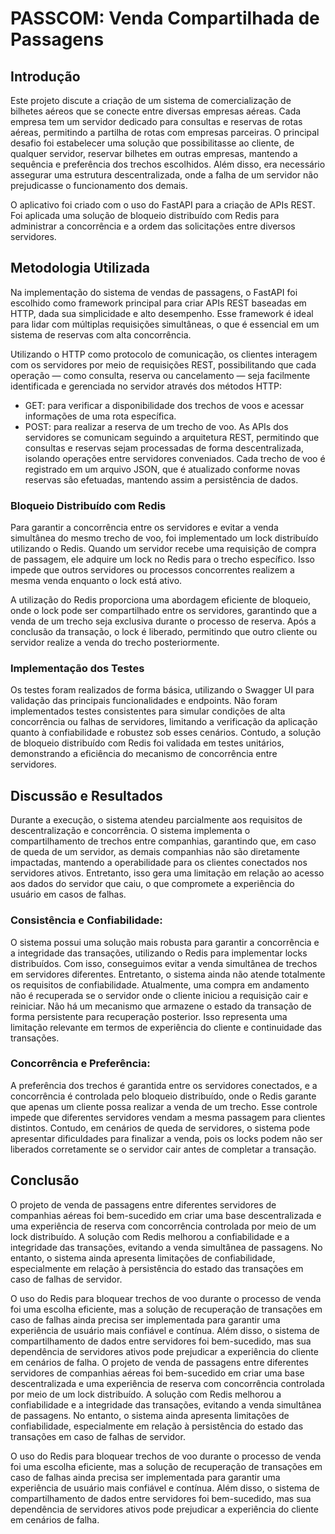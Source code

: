 # PASSCOM: Venda Compartilhada de Passagens

## Introdução

Este projeto discute a criação de um sistema de comercialização de bilhetes aéreos que se conecte entre diversas empresas aéreas. Cada empresa tem um servidor dedicado para consultas e reservas de rotas aéreas, permitindo a partilha de rotas com empresas parceiras. O principal desafio foi estabelecer uma solução que possibilitasse ao cliente, de qualquer servidor, reservar bilhetes em outras empresas, mantendo a sequência e preferência dos trechos escolhidos. Além disso, era necessário assegurar uma estrutura descentralizada, onde a falha de um servidor não prejudicasse o funcionamento dos demais.

O aplicativo foi criado com o uso do FastAPI para a criação de APIs REST. Foi aplicada uma solução de bloqueio distribuído com Redis para administrar a concorrência e a ordem das solicitações entre diversos servidores. 


## Metodologia Utilizada
Na implementação do sistema de vendas de passagens, o FastAPI foi escolhido como framework principal para criar APIs REST baseadas em HTTP, dada sua simplicidade e alto desempenho. Esse framework é ideal para lidar com múltiplas requisições simultâneas, o que é essencial em um sistema de reservas com alta concorrência.

Utilizando o HTTP como protocolo de comunicação, os clientes interagem com os servidores por meio de requisições REST, possibilitando que cada operação — como consulta, reserva ou cancelamento — seja facilmente identificada e gerenciada no servidor através dos métodos HTTP:

 - GET: para verificar a disponibilidade dos trechos de voos e acessar informações de uma rota específica.
 - POST: para realizar a reserva de um trecho de voo.
As APIs dos servidores se comunicam seguindo a arquitetura REST, permitindo que consultas e reservas sejam processadas de forma descentralizada, isolando operações entre servidores conveniados. Cada trecho de voo é registrado em um arquivo JSON, que é atualizado conforme novas reservas são efetuadas, mantendo assim a persistência de dados.

### Bloqueio Distribuído com Redis
Para garantir a concorrência entre os servidores e evitar a venda simultânea do mesmo trecho de voo, foi implementado um lock distribuído utilizando o Redis. Quando um servidor recebe uma requisição de compra de passagem, ele adquire um lock no Redis para o trecho específico. Isso impede que outros servidores ou processos concorrentes realizem a mesma venda enquanto o lock está ativo.

A utilização do Redis proporciona uma abordagem eficiente de bloqueio, onde o lock pode ser compartilhado entre os servidores, garantindo que a venda de um trecho seja exclusiva durante o processo de reserva. Após a conclusão da transação, o lock é liberado, permitindo que outro cliente ou servidor realize a venda do trecho posteriormente.

### Implementação dos Testes
Os testes foram realizados de forma básica, utilizando o Swagger UI para validação das principais funcionalidades e endpoints. Não foram implementados testes consistentes para simular condições de alta concorrência ou falhas de servidores, limitando a verificação da aplicação quanto à confiabilidade e robustez sob esses cenários. Contudo, a solução de bloqueio distribuído com Redis foi validada em testes unitários, demonstrando a eficiência do mecanismo de concorrência entre servidores.

## Discussão e Resultados
Durante a execução, o sistema atendeu parcialmente aos requisitos de descentralização e concorrência. O sistema implementa o compartilhamento de trechos entre companhias, garantindo que, em caso de queda de um servidor, as demais companhias não são diretamente impactadas, mantendo a operabilidade para os clientes conectados nos servidores ativos. Entretanto, isso gera uma limitação em relação ao acesso aos dados do servidor que caiu, o que compromete a experiência do usuário em casos de falhas.

### Consistência e Confiabilidade:
O sistema possui uma solução mais robusta para garantir a concorrência e a integridade das transações, utilizando o Redis para implementar locks distribuídos. Com isso, conseguimos evitar a venda simultânea de trechos em servidores diferentes. Entretanto, o sistema ainda não atende totalmente os requisitos de confiabilidade. Atualmente, uma compra em andamento não é recuperada se o servidor onde o cliente iniciou a requisição cair e reiniciar. Não há um mecanismo que armazene o estado da transação de forma persistente para recuperação posterior. Isso representa uma limitação relevante em termos de experiência do cliente e continuidade das transações.

### Concorrência e Preferência:
A preferência dos trechos é garantida entre os servidores conectados, e a concorrência é controlada pelo bloqueio distribuído, onde o Redis garante que apenas um cliente possa realizar a venda de um trecho. Esse controle impede que diferentes servidores vendam a mesma passagem para clientes distintos. Contudo, em cenários de queda de servidores, o sistema pode apresentar dificuldades para finalizar a venda, pois os locks podem não ser liberados corretamente se o servidor cair antes de completar a transação.

## Conclusão
O projeto de venda de passagens entre diferentes servidores de companhias aéreas foi bem-sucedido em criar uma base descentralizada e uma experiência de reserva com concorrência controlada por meio de um lock distribuído. A solução com Redis melhorou a confiabilidade e a integridade das transações, evitando a venda simultânea de passagens. No entanto, o sistema ainda apresenta limitações de confiabilidade, especialmente em relação à persistência do estado das transações em caso de falhas de servidor.

O uso do Redis para bloquear trechos de voo durante o processo de venda foi uma escolha eficiente, mas a solução de recuperação de transações em caso de falhas ainda precisa ser implementada para garantir uma experiência de usuário mais confiável e contínua. Além disso, o sistema de compartilhamento de dados entre servidores foi bem-sucedido, mas sua dependência de servidores ativos pode prejudicar a experiência do cliente em cenários de falha.
O projeto de venda de passagens entre diferentes servidores de companhias aéreas foi bem-sucedido em criar uma base descentralizada e uma experiência de reserva com concorrência controlada por meio de um lock distribuído. A solução com Redis melhorou a confiabilidade e a integridade das transações, evitando a venda simultânea de passagens. No entanto, o sistema ainda apresenta limitações de confiabilidade, especialmente em relação à persistência do estado das transações em caso de falhas de servidor.

O uso do Redis para bloquear trechos de voo durante o processo de venda foi uma escolha eficiente, mas a solução de recuperação de transações em caso de falhas ainda precisa ser implementada para garantir uma experiência de usuário mais confiável e contínua. Além disso, o sistema de compartilhamento de dados entre servidores foi bem-sucedido, mas sua dependência de servidores ativos pode prejudicar a experiência do cliente em cenários de falha.
